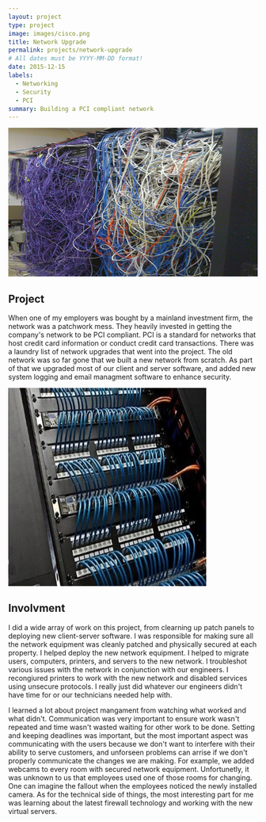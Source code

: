 ```yaml
---
layout: project
type: project
image: images/cisco.png
title: Network Upgrade
permalink: projects/network-upgrade
# All dates must be YYYY-MM-DD format!
date: 2015-12-15
labels:
  - Networking
  - Security
  - PCI
summary: Building a PCI compliant network
---
```


<img class="ui image" src="../images/ratnest.jpg" width="600" height="300">

## Project

When one of my employers was bought by a mainland investment firm, the network was a patchwork mess. They heavily invested in getting the company's network to be PCI compliant. PCI is a standard for networks that host credit card information or conduct credit card transactions.  There was a laundry list of network upgrades that went into the project.  The old network was so far gone that we built a new network from scratch.  As part of that we upgraded most of our client and server software, and added new system logging and email managment software to enhance security.

<img class="ui image" src="../images/cleanpatch.jpg" width="400" height="400">

## Involvment
I did a wide array of work on this project, from clearning up patch panels to deploying new client-server software.  I was responsible for making sure all the network equipment was cleanly patched and physically secured at each property.  I helped deploy the new network equipment. I helped to migrate users, computers, printers, and servers to the new network.  I troubleshot various issues with the network in conjunction with our engineers.  I recongiured printers to work with the new network and disabled services using unsecure protocols.  I really just did whatever our engineers didn't have time for or our technicians needed help with.

I learned a lot about project mangament from watching what worked and what didn't.  Communication was very important to ensure work wasn't repeated and time wasn't wasted waiting for other work to be done.  Setting and keeping deadlines was important, but the most important aspect was communicating with the users because we don't want to interfere with their ability to serve customers, and unforseen problems can arrise if we don't properly communicate the changes we are making.  For example, we added webcams to every room with secured network equipment. Unfortunetly, it was unknown to us that employees used one of those rooms for changing. One can imagine the fallout when the employees noticed the newly installed camera.  As for the technical side of things, the most interesting part for me was learning about the latest firewall technology and working with the new virtual servers.


